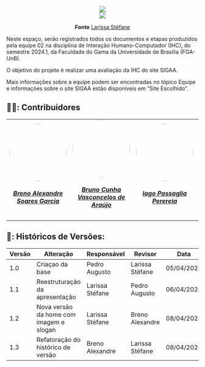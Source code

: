  <center>
  <img src="https://raw.githubusercontent.com/Interacao-Humano-Computador/2024.1-SIGAA/main/docs/Midia/bem-vindo.png">
 </center>

 <center>
  <img src="https://raw.githubusercontent.com/Interacao-Humano-Computador/2024.1-SIGAA/main/docs/Midia/IHC_slogan.png">

 **Fonte** [Larissa Stéfane](https://github.com/SkywalkerSupreme)
</center>

Neste espaço, serão registrados todos os documentos e etapas produzidos pela equipe 02 na disciplina de Interação Humano-Computador (IHC), do semestre 2024.1, da Faculdade do Gama da Universidade de Brasília (FGA-UnB). 

O objetivo do projeto é realizar uma avaliação da IHC do site SIGAA.

Mais informações sobre a equipe podem ser encontradas no tópico Equipe e informações sobre o site SIGAA estão disponíveis em “Site Escolhido”.

## 👨‍🎓: Contribuidores

<table style="margin-left: auto; margin-right: auto;">
    <tr>
        <td align="center">
            <a href="https://github.com/brenoalexandre0">
                <img style="border-radius: 50%;" src="https://github.com/brenoalexandre0.png" width="150px;"/>
                <h5 class="text-center"> Breno Alexandre Soares Garcia  </h5>
            </a>
        </td>
        <td align="center">
            <a href="https://github.com/brunocva">
                <img style="border-radius: 50%;" src="https://github.com/brunocva.png" width="150px;"/>
                <h5 class="text-center">Bruno Cunha Vasconcelos de Araújo <br> </h5>
            </a>
        </td>
      <td align="center">
            <a href="https://github.com/Paxxaglia">
                <img style="border-radius: 50%;" src="https://github.com/Paxxaglia.png" width="150px;"/>
                <h5 class="text-center"> Iago Passaglia Perereia <br> </h5>
            </a>
        </td>
      <td align="center">
            <a href="https://github.com/SkywalkerSupreme">
                <img style="border-radius: 50%;" src="https://github.com/SkywalkerSupreme.png" width="150px;"/>
                <h5 class="text-center">Larissa Stefane Barboza Santos <br> </h5>
            </a>
        </td>
      <td align="center">
            <a href="https://github.com/LuaMedeiros">
                <img style="border-radius: 50%;" src="https://github.com/LuaMedeiros.png" width="150px;"/>
                <h5 class="text-center"> Luana de Lima Medeiros <br> </h5>
            </a>
        </td>
      <td align="center">
            <a href="https://github.com/Izarias">
                <img style="border-radius: 50%;" src="https://github.com/Izarias.png" width="150px;"/>
                <h5 class="text-center"> Pedro Augusto Dourado Izarias <br> </h5>
            </a>
        </td>
      
</table>
  

## 📑: Históricos de Versões:

| Versão | Alteração                               | Responsável     | Revisor         | Data       |
| ------ | --------------------------------------- | --------------- | --------------- | ---------- |
| 1.0    | Criaçao da base                         | Pedro Augusto   | Larissa Stéfane | 05/04/2024 |
| 1.1    | Reestruturação da apresentação          | Larissa Stéfane | Pedro Augusto   | 06/04/2024 |
| 1.2    | Nova versão da home com imagem e slogan | Larissa Stéfane | Breno Alexandre | 08/04/2024 |
| 1.3    | Refatoração do histórico de versão      | Breno Alexandre | Larissa Stéfane | 08/04/2024 |

